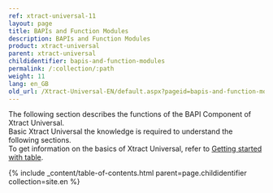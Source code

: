 ```yaml
---
ref: xtract-universal-11
layout: page
title: BAPIs and Function Modules
description: BAPIs and Function Modules
product: xtract-universal
parent: xtract-universal
childidentifier: bapis-and-function-modules
permalink: /:collection/:path
weight: 11
lang: en_GB
old_url: /Xtract-Universal-EN/default.aspx?pageid=bapis-and-function-modules
---
```

The following section describes the functions of the BAPI Component of Xtract Universal. <br>
Basic Xtract Universal the knowledge is required to understand the following sections. <br>
To get information on the basics of Xtract Universal, refer to [Getting started with table](./getting-started-table/). <br>

{% include _content/table-of-contents.html parent=page.childidentifier collection=site.en %}